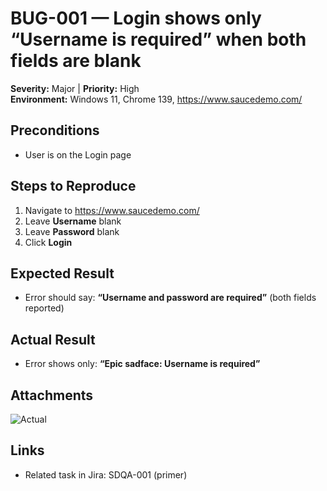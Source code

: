 # BUG-001 — Login shows only “Username is required” when both fields are blank
**Severity:** Major | **Priority:** High  
**Environment:** Windows 11, Chrome 139, https://www.saucedemo.com/

## Preconditions
- User is on the Login page

## Steps to Reproduce
1. Navigate to https://www.saucedemo.com/
2. Leave **Username** blank
3. Leave **Password** blank
4. Click **Login**

## Expected Result
- Error should say: **“Username and password are required”** (both fields reported)

## Actual Result
- Error shows only: **“Epic sadface: Username is required”**

## Attachments
![Actual](../screenshots/login/BUG-001/actual.png)

## Links
- Related task in Jira: SDQA-001 (primer)
